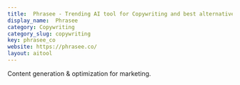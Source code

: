 ```yaml
---
title:  Phrasee - Trending AI tool for Copywriting and best alternatives
display_name:  Phrasee
category: Copywriting
category_slug: copywriting
key: phrasee_co
website: https://phrasee.co/
layout: aitool
---
```


Content generation & optimization for marketing.
